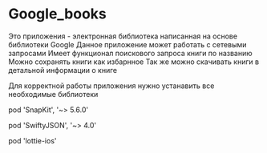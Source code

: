 # Google_books
Это приложения - электронная библиотека написанная на основе библиотеки Google
Данное приложение может работать с сетевыми запросами
Имеет функционал поискового запроса книги по названию
Можно сохранять книги как избарнное
Так же можно скачивать книги в детальной информации о книге

Для корректной работы приложения нужно устанавить все необходимые библиотеки

pod 'SnapKit', '~> 5.6.0'

pod 'SwiftyJSON', '~> 4.0'

pod 'lottie-ios'
